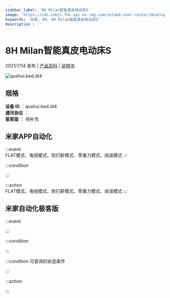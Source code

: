 ```yaml
---
sidebar_label: '8H Milan智能真皮电动床S'
image: 'https://cdn.cnbj1.fds.api.mi-img.com/iotweb-user-center/developer_1679048027601x47mzsIc.png?GalaxyAccessKeyId=AKVGLQWBOVIRQ3XLEW&Expires=9223372036854775807&Signature=JBgjikDuca5NpTEA2YgdWfhj25w='
keywords: '米家, 8H, 8H Milan智能真皮电动床S'
description : ''
---
```

# 8H Milan智能真皮电动床S

2021/7/14 发布 | [产品百科](https://home.mi.com/webapp/content/baike/product/index.html?model=qushui.bed.dt4/) | [说明书](https://home.mi.com/views/introduction.html?model=qushui.bed.dt4&region=cn)

![qushui.bed.dt4](https://cdn.cnbj1.fds.api.mi-img.com/iotweb-user-center/developer_1679048027601x47mzsIc.png?GalaxyAccessKeyId=AKVGLQWBOVIRQ3XLEW&Expires=9223372036854775807&Signature=JBgjikDuca5NpTEA2YgdWfhj25w=)

## 规格  
> 
**设备 ID** ：qushui.bed.dt4  
**通讯协议** ：  
**极客版**  ： 待补充 


## 米家APP自动化  

:::event  
FLAT模式、电视模式、防打鼾模式、零重力模式、阅读模式
:::

:::condition  

:::

:::action   
FLAT模式、电视模式、防打鼾模式、零重力模式、阅读模式
:::

## 米家自动化极客版  

:::event  

:::

:::condition  

:::

:::condition 可查询的状态条件  

:::

:::action  

:::

        
